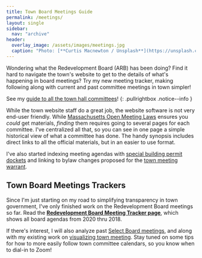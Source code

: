 ```yaml
---
title: Town Board Meetings Guide
permalink: /meetings/
layout: single
sidebar:
  nav: "archive"
header:
  overlay_image: /assets/images/meetings.jpg
  caption: "Photo: [**Curtis Macnewton / Unsplash**](https://unsplash.com/@curtismacnewton)"
---
```


Wondering what the Redevelopment Board (ARB) has been doing?  Find it hard to navigate the town's website to get to the details of what's happening in board meetings?  Try my new meeting tracker, making following along with current and past committee meetings in town simpler!

See my [guide to all the town hall committees](/townhall/)!
{: .pullrightbox .notice--info }

While the town website staff do a great job, the website software is not very end-user friendly.  While [Massachusetts Open Meeting Laws](https://www.mass.gov/the-open-meeting-law) ensures you _could_ get materials, _finding_ them requires going to several pages for each committee.  I've centralized all that, so you can see in one page a simple historical view of what a committee has done.  The handy synopsis includes direct links to all the official materials, but in an easier to use format.

I've also started indexing meeting agendas with [special building permit dockets](/meetings/arb/) and linking to bylaw changes proposed for the [town meeting warrant](/tm/2020/). 

## Town Board Meetings Trackers

Since I'm just starting on my road to simplifying transparency in town government, I've only finished work on the Redevelopment Board meetings so far.  Read the [**Redevelopment Board Meeting Tracker page**](/meetings/arb/), which shows all board agendas from 2020 thru 2018.

If there's interest, I will also analyze past [Select Board meetings](/townhall/#select), and along with my existing work on [visualizing town meeting](/tm/).  Stay tuned on some tips for how to more easily follow town committee calendars, so you know when to dial-in to Zoom!